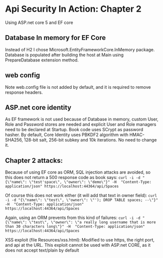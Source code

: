 ﻿# Api Security In Action: Chapter 2

Using ASP.net core 5 and EF core

## Database In memory for EF Core

Instead of H2 I chose Microsoft.EntityFrameworkCore.InMemory package.
Database is populated after building the host at Main using PrepareDatabase extension method.

## web config

Note web.config file is not added by default, and it is required to remove response headers.

## ASP.net core identity

As EF framework is not used because of Database in memory, custom User, Role and Password stores are needed and explicit User and Role managers need to be declared at Startup.
Book code uses SCrypt as password hasher. By default, Core Identity uses PBKDF2 algorithm with HMAC-SHA256, 128-bit salt, 256-bit subkey and 10k iterations. No need to change it.

## Chapter 2 attacks:

Because of using EF core as ORM, SQL injection attacks are avoided, so this does not return a 500 response code as book says:
`curl -i -d "{\"name\": \"test'space\", \"owner\": \"demo\"}" -H  "Content-Type: application/json" https://localhost:44364/api/Spaces`

Of course this does not work either (it will add that text in owner field):
`curl -i -d "{\"name\": \"test\", \"owner\": \"'); DROP TABLE spaces; --\"}" -H  "Content-Type: application/json" https://localhost:44364/api/Spaces`

Again, using an ORM prevents from this kind of failures:
`curl -i -d "{\"name\": \"test\", \"owner\": \"a really long username that is more than 30 characters long\"}" -H  "Content-Type: application/json" https://localhost:44364/api/Spaces`

XSS exploit (file Resources/xss.html): Modified to use https, the right port, and api at the URL.
This exploit cannot be used with ASP.net CORE, as it does not accept text/plain by default
